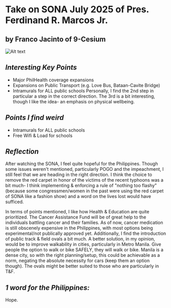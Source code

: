 # Take on SONA July 2025 of Pres. Ferdinand R. Marcos Jr.
## by Franco Jacinto of 9-Cesium

![Alt text](https://media.assettype.com/sunstar%2F2025-07-28%2F63wzmwmg%2FMarcos-Sona-2025.jpg?rect=0%2C0%2C750%2C422&w=1024&auto=format%2Ccompress&fit=max)

## *Interesting Key Points* 
- Major PhilHealth coverage expansions
- Expansions on Public Transport (e.g. Love Bus, Bataan-Cavite Bridge)
- Intramurals for ALL public schools
Personally, I find the 2nd step in particular a step in the correct direction. The 3rd is a bit interesting, though I like the idea- an emphasis on physical wellbeing.

## *Points I find weird*
- Intramurals for ALL public schools
- Free Wifi & Load for schools

## *Reflection*
After watching the SONA, I feel quite hopeful for the Philippines. Though some issues weren't mentioned, particularly POGO and the impeachment, I still feel that we are heading in the right direction. I think the choice to remove the red carpet in honor of the victims of the recent typhoons was a bit much- I think implementing & enforcing a rule of "nothing too flashy" (because some congressmen/women in the past were using the red carpet of SONA like a fashion show) and a word on the lives lost would have sufficed. 

In terms of points mentioned, I like how Health & Education are quite prioritized. The Cancer Assistance Fund will be of great help to the individuals battling cancer and their families. As of now, cancer medication is still obscenely expensive in the Philippines, with most options being experimental/not publically approved yet. Additionally, I find the introduction of public track & field ovals a bit much. A better solution, in my opinion, would be to improve walkability in cities, particularly in Metro Manila. Give people the option to walk or bike SAFELY, they will walk or bike. Manila is a dense city, so with the right planning/setup, this could be achievable as a norm, negating the absolute necessity for cars (keep them an option though). The ovals might be better suited to those who are particularly in T&F. 

## *1 word for the Philippines:*
Hope.